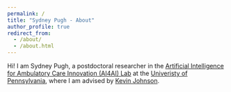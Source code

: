 ```yaml
---
permalink: /
title: "Sydney Pugh - About"
author_profile: true
redirect_from: 
  - /about/
  - /about.html
---
```


Hi! I am Sydney Pugh, a postdoctoral researcher in the [Artificial Intelligence for Ambulatory Care Innovation (AI4AI) Lab](https://www.med.upenn.edu/kbjohnsonlab/) at the [Univeristy of Pennsylvania](https://www.upenn.edu/), where I am advised by [Kevin Johnson](https://www.kevinbjohnsonmd.net/).
